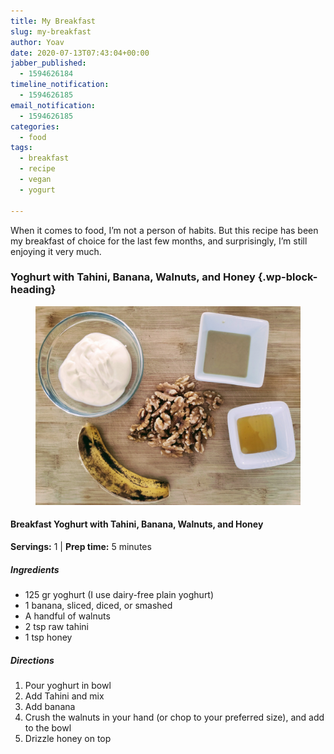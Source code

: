 ```yaml
---
title: My Breakfast
slug: my-breakfast
author: Yoav
date: 2020-07-13T07:43:04+00:00
jabber_published:
  - 1594626184
timeline_notification:
  - 1594626185
email_notification:
  - 1594626185
categories:
  - food
tags:
  - breakfast
  - recipe
  - vegan
  - yogurt

---
```

When it comes to food, I&#8217;m not a person of habits. But this recipe has been my breakfast of choice for the last few months, and surprisingly, I&#8217;m still enjoying it very much.

### Yoghurt with Tahini, Banana, Walnuts, and Honey {.wp-block-heading}

<div class="recipe-card">

<figure class="recipe-image">
  <img src="images/wp-15946168898152057086510100641293.jpg" alt="Breakfast Yoghurt with Tahini" />
</figure>

<div class="recipe-meta">
  <h4>Breakfast Yoghurt with Tahini, Banana, Walnuts, and Honey</h4>
  <p><strong>Servings:</strong> 1 | <strong>Prep time:</strong> 5 minutes</p>
</div>

<div class="recipe-ingredients">
  <h5>Ingredients</h5>
  <ul>
    <li>125 gr yoghurt (I use dairy-free plain yoghurt)</li>
    <li>1 banana, sliced, diced, or smashed</li>
    <li>A handful of walnuts</li>
    <li>2 tsp raw tahini</li>
    <li>1 tsp honey</li>
  </ul>
</div>

<div class="recipe-directions">
  <h5>Directions</h5>
  <ol>
    <li>Pour yoghurt in bowl</li>
    <li>Add Tahini and mix</li>
    <li>Add banana</li>
    <li>Crush the walnuts in your hand (or chop to your preferred size), and add to the bowl</li>
    <li>Drizzle honey on top</li>
  </ol>
</div>

</div>